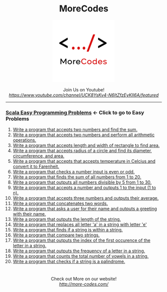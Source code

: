 <h1 align="center">MoreCodes</h1>
<p align="center"> 
  <img src="/morecodescir.png"/>
</p>

<p align="center">
Join Us on Youtube! <br/>
<i><u>https://www.youtube.com/channel/UCK8YsKv4-N6ItZfzEyKlI6A/featured</u></i>
</p>

- - - -
### [Scala Easy Programming Problems](../Easy%20Problems/) <- Click to go to Easy Problems

1. <a href="https://github.com/ArjunAranetaCodes/MoreCodes-Scala/blob/master/Easy%20Problems/problem1.scala" target="_blank">Write a program that accepts two numbers and find the sum.</a>
2. <a href="https://github.com/ArjunAranetaCodes/MoreCodes-Scala/blob/master/Easy%20Problems/problem2.scala" target="_blank">Write a program that accepts two numbers and perform all arithmetic operations.</a>
3. <a href="https://github.com/ArjunAranetaCodes/MoreCodes-Scala/blob/master/Easy%20Problems/problem3.scala" target="_blank">Write a program that accepts length and width of rectangle to find area.</a>
4. <a href="https://github.com/ArjunAranetaCodes/MoreCodes-Scala/blob/master/Easy%20Problems/problem4.scala" target="_blank">Write a program that accepts radius of a circle and find its diameter, circumference, and area.</a>
5. <a href="https://github.com/ArjunAranetaCodes/MoreCodes-Scala/blob/master/Easy%20Problems/problem5.scala" target="_blank">Write a program that accepts that accepts temperature in Celcius and convert it to Farenheit.</a>
6. <a href="https://github.com/ArjunAranetaCodes/MoreCodes-Scala/blob/master/Easy%20Problems/problem6.scala" target="_blank">Write a program that checks a number input is even or odd.</a>
7. <a href="https://github.com/ArjunAranetaCodes/MoreCodes-Scala/blob/master/Easy%20Problems/problem7.scala" target="_blank">Write a program that finds the sum of all numbers from 1 to 20.</a>
8. <a href="https://github.com/ArjunAranetaCodes/MoreCodes-Scala/blob/master/Easy%20Problems/problem8.scala" target="_blank">Write a program that outputs all numbers divisible by 5 from 1 to 30.</a>
9. <a href="https://github.com/ArjunAranetaCodes/MoreCodes-Scala/blob/master/Easy%20Problems/problem9.scala" target="_blank">Write a program that accepts a number and outputs 1 to the input (1 to n).</a>
10. <a href="https://github.com/ArjunAranetaCodes/MoreCodes-Scala/blob/master/Easy%20Problems/problem10.scala" target="_blank">Write a program that accepts three numbers and outputs their average.</a>
11. <a href="https://github.com/ArjunAranetaCodes/MoreCodes-Scala/blob/master/Easy%20Problems/problem11.scala" target="_blank">Write a program that concatenates two words.</a>
12. <a href="https://github.com/ArjunAranetaCodes/MoreCodes-Scala/blob/master/Easy%20Problems/problem12.scala" target="_blank">Write a program that asks a user for their name and outputs a greeting with their name.</a>
13. <a href="https://github.com/ArjunAranetaCodes/MoreCodes-Scala/blob/master/Easy%20Problems/problem13.scala" target="_blank">Write a program that outputs the length of the string.</a>
14. <a href="https://github.com/ArjunAranetaCodes/MoreCodes-Scala/blob/master/Easy%20Problems/problem14.scala" target="_blank">Write a program that replaces all letter 'a' in a string with letter 'e'</a>
15. <a href="https://github.com/ArjunAranetaCodes/MoreCodes-Scala/blob/master/Easy%20Problems/problem15.scala" target="_blank">Write a program that finds if a string is within a string.</a>
16. <a href="https://github.com/ArjunAranetaCodes/MoreCodes-Scala/blob/master/Easy%20Problems/problem16.scala" target="_blank">Write a program that compare two strings.</a>
17. <a href="https://github.com/ArjunAranetaCodes/MoreCodes-Scala/blob/master/Easy%20Problems/problem17.scala" target="_blank">Write a program that outputs the index of the first occurence of the letter in a string.</a>
18. <a href="https://github.com/ArjunAranetaCodes/MoreCodes-Scala/blob/master/Easy%20Problems/problem18.scala" target="_blank">Write a program that outputs the frequency of a letter in a string.</a>
19. <a href="https://github.com/ArjunAranetaCodes/MoreCodes-Scala/blob/master/Easy%20Problems/problem19.scala" target="_blank">Write a program that counts the total number of vowels in a string.</a>
20. <a href="https://github.com/ArjunAranetaCodes/MoreCodes-Scala/blob/master/Easy%20Problems/problem20.scala" target="_blank">Write a program that checks if a string is a palindrome.</a>

#

<p align="center">
Check out More on our website! <br/>
<i><u>http://more-codes.com/</u></i>
</p>
